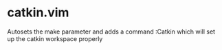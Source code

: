 # catkin.vim

Autosets the make parameter and adds a command :Catkin which will set up the catkin workspace properly


